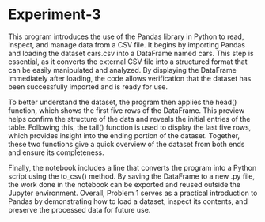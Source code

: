 # Experiment-3

This program introduces the use of the Pandas library in Python to read, inspect, and manage data from a CSV file. It begins by importing Pandas and loading the dataset cars.csv into a DataFrame named cars. This step is essential, as it converts the external CSV file into a structured format that can be easily manipulated and analyzed. By displaying the DataFrame immediately after loading, the code allows verification that the dataset has been successfully imported and is ready for use.

To better understand the dataset, the program then applies the head() function, which shows the first five rows of the DataFrame. This preview helps confirm the structure of the data and reveals the initial entries of the table. Following this, the tail() function is used to display the last five rows, which provides insight into the ending portion of the dataset. Together, these two functions give a quick overview of the dataset from both ends and ensure its completeness.

Finally, the notebook includes a line that converts the program into a Python script using the to_csv() method. By saving the DataFrame to a new .py file, the work done in the notebook can be exported and reused outside the Jupyter environment. Overall, Problem 1 serves as a practical introduction to Pandas by demonstrating how to load a dataset, inspect its contents, and preserve the processed data for future use.
